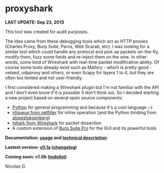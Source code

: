 # proxyshark
**LAST UPDATE: Sep 23, 2013**

This tool was created for audit purposes.

The idea came from these debugging tools which act as HTTP proxies (Charles Proxy, Burp Suite, Paros, Web Scarab, etc). I was looking for a similar tool which could handle any protocol and pick up packets on-the-fly, modify them, fuzz some fields and re-inject them on the wire. In other words, some kind of Wireshark with real-time packet modification ability. Of course some tools already exist such as Mallory - which is pretty good - netsed, udpproxy and others, or even Scapy for layers 1 to 4, but they are often too limited and not user-friendly.

I first considered making a Wireshark plugin but I'm not familiar with the API and I don't even know if it is possible (I don't think so). So I decided starting a new project based on several open source components:

  * [Python](http://www.python.org/) for general programming and because it's a cool language ;-)
  * [nfqueue from netfilter](http://www.netfilter.org/projects/libnetfilter_queue/doxygen/) for inline operation (and the Python binding from [alopezluksenberg](http://code.google.com/p/python-libnetfilter-queue/))
  * [tshark from Wireshark](http://www.wireshark.org/) for packet dissection
  * A custom extension of [Burp Suite Pro](http://portswigger.net/) for the GUI and its powerful tools

**Documentation: [usage](Usage.md) and [technical description](TechnicalDescription.md)**

**Lastest version: [v0.1a](http://code.google.com/p/proxyshark/downloads/detail?name=proxyshark-v0.1.tar.gz&can=2&q=) ([changelog](ChangeLog.md))**

**Coming soon: v1.0b ([todolist](ToDoList.md))**

_Nicolas G._
